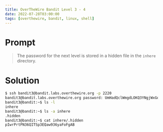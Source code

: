 ```yaml
---
title: OverTheWire Bandit Level 3 - 4
date: 2022-07-28T03:00:00
tags: [overthewire, bandit, linux, shell]
---
```

# Prompt
> The password for the next level is stored in a hidden file in the `inhere` directory.

# Solution
```sh
$ ssh bandit3@bandit.labs.overthewire.org -p 2220
bandit3@bandit.labs.overthewire.org password: UmHadQclWmgdLOKQ3YNgjWxGoRMb5luK
bandit3@bandit:~$ ls -l
inhere
bandit3@bandit:~$ ls -a inhere
.hidden
bandit3@bandit:~$ cat inhere/.hidden
pIwrPrtPN36QITSp3EQaw936yaFoFgAB
```
